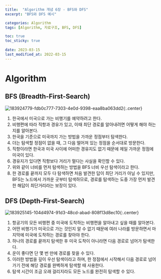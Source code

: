 ```yaml
---
title:  "Algorithm 개념 6장 - BFS와 DFS"
excerpt: "BFS와 DFS 예시"

categories: Algorithm
tags: [Algorithm, 자료구조, BFS, DFS]

toc: true
toc_sticky: true
 
date: 2023-03-15
last_modified_at: 2022-03-15
---
```

# Algorithm
## BFS (Breadth-First-Search)
![183924779-fdb0c777-7303-4e0d-9398-eaa8ba063dd2](https://user-images.githubusercontent.com/118104644/225167395-2c8a601e-e7b9-462c-9f62-982a4d1ac52d.gif){:.center}
1. 한국에서 미국으로 가는 비행기를 예약하려고 한다.
2. 비행편에 따라 직항과 경유가 있고, 이때 최단 경로를 알아내려면 어떻게 해야 하는지를 알아본다.
3. 한국을 기준으로 미국까지 가는 방법을 가까운 정점부터 탐색한다.
4. 더는 탐색할 정점이 없을 때, 그 다음 떨어져 있는 정점을 순서대로 방문한다.
5. 직항이라면 한국과 미국 사이에 어떠한 경유지도 없기 때문에 제일 가까운 정점에 미국이 있다.
6. 경유지가 있다면 직항보다 거리가 멀다는 사실을 확인할 수 있다.
7. 위와 같이 너비를 먼저 탐색하는 방법을 BFS 너비 우선 탐색이라고 한다.
8. 한 경로를 끝까지 모두 다 탐색하면 처음 발견한 답이 최단 거리가 아닐 수 있지만, BFS는 노드에서 가까운 곳부터 탐색하므로, 경로를 탐색하는 도중 가장 먼저 발견한 해답이 최단거리라는 보장이 있다.

## DFS (Depth-First-Search)
![183925145-104d4974-91d3-48cd-abad-808f13d8ec10](https://user-images.githubusercontent.com/118104644/225167863-3ec15954-ca5f-4c7d-b7cb-b1bf65dc6982.gif){:.center}
1. 항공기의 모든 비행편 중 미국에 도착하는 비행편을 알아내고 싶을 때를 알아본다.
2. 어떤 비행기가 미국으로 가는 것인지 알 수 없기 때문에 여러 나라를 방문하면서 마지막에 미국에 도착하는 경로를 찾아야 한다.
3. 하나의 경로를 끝까지 탐색한 후 미국 도착이 아니라면 다음 경로로 넘어가 탐색한다.
4. 운이 좋다면 단 몇 번 만에 경로를 찾을 수 있다.
5. 이러한 방법을 깊이 우선 탐색이라고 하며, 한 정점에서 시작해서 다음 경로로 넘어가기 전에 해당 경로를 완벽하게 탐색할 때 사용한다.
6. 탐색 시간이 조금 오래 걸리지라도 모든 노드를 완전히 탐색할 수 있다.
